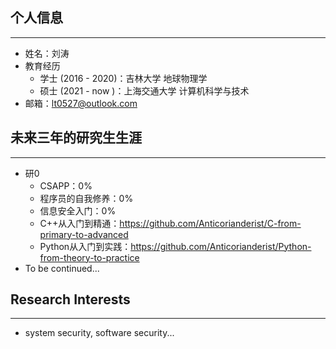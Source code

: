 ## 个人信息

*****

- 姓名：刘涛
- 教育经历
  - 学士 (2016 - 2020)：吉林大学 地球物理学
  - 硕士 (2021 - now )：上海交通大学 计算机科学与技术
- 邮箱：lt0527@outlook.com

## 未来三年的研究生生涯

*****

- 研0
  - CSAPP：0%
  - 程序员的自我修养：0%
  - 信息安全入门：0%
  - C++从入门到精通：<https://github.com/Anticorianderist/C-from-primary-to-advanced>
  - Python从入门到实践：<https://github.com/Anticorianderist/Python-from-theory-to-practice>
- To be continued...

## Research Interests

*****

- system security, software security...
